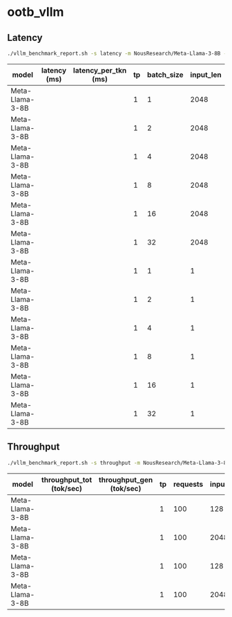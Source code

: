 # ootb_vllm


## Latency
```sh
./vllm_benchmark_report.sh -s latency -m NousResearch/Meta-Llama-3-8B -g 1 -d float16
```
| model           | latency (ms)       | latency_per_tkn (ms) | tp  | batch_size | input_len | output_len | dtype   |
| --------------- | ------------------ | -------------------- | --- | ---------- | --------- | ---------- | ------- |
| Meta-Llama-3-8B |                    |                      | 1   | 1          | 2048      | 1          | float16 |
| Meta-Llama-3-8B |                    |                      | 1   | 2          | 2048      | 1          | float16 |
| Meta-Llama-3-8B |                    |                      | 1   | 4          | 2048      | 1          | float16 |
| Meta-Llama-3-8B |                    |                      | 1   | 8          | 2048      | 1          | float16 |
| Meta-Llama-3-8B |                    |                      | 1   | 16         | 2048      | 1          | float16 |
| Meta-Llama-3-8B |                    |                      | 1   | 32         | 2048      | 1          | float16 |
| Meta-Llama-3-8B |                    |                      | 1   | 1          | 1         | 128        | float16 |
| Meta-Llama-3-8B |                    |                      | 1   | 2          | 1         | 128        | float16 |
| Meta-Llama-3-8B |                    |                      | 1   | 4          | 1         | 128        | float16 |
| Meta-Llama-3-8B |                    |                      | 1   | 8          | 1         | 128        | float16 |
| Meta-Llama-3-8B |                    |                      | 1   | 16         | 1         | 128        | float16 |
| Meta-Llama-3-8B |                    |                      | 1   | 32         | 1         | 128        | float16 |

## Throughput
```sh
./vllm_benchmark_report.sh -s throughput -m NousResearch/Meta-Llama-3-8B -g 1 -d float16
```
| model           | throughput_tot (tok/sec) | throughput_gen (tok/sec) | tp  | requests | input_len | output_len | dtype   |
| --------------- | ------------------------ | ------------------------ | --- | -------- | --------- | ---------- | ------- |
| Meta-Llama-3-8B |                          |                          | 1   | 100      | 128       | 128        | float16 |
| Meta-Llama-3-8B |                          |                          | 1   | 100      | 2048      | 128        | float16 |
| Meta-Llama-3-8B |                          |                          | 1   | 100      | 128       | 2048       | float16 |
| Meta-Llama-3-8B |                          |                          | 1   | 100      | 2048      | 2048       | float16 |
